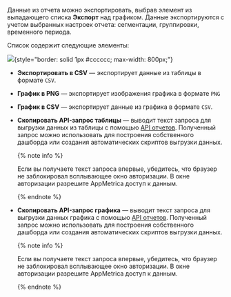 Данные из отчета можно экспортировать, выбрав элемент из выпадающего списка **Экспорт** над графиком. Данные экспортируются с учетом выбранных настроек отчета: сегментации, группировки, временного периода.

Список содержит следующие элементы:

![](https://yastatic.net/s3/doc-binary/src/dev/appmetrica/{{locale}}/images/mobile-reports/export-data.png){style="border: solid 1px #cccccc; max-width: 800px;"}

- **Экспортировать в CSV** — экспортирует данные из таблицы в формате `CSV`.
- **График в PNG** — экспортирует изображения графика в формате `PNG`
- **График в CSV** — экспортирует данные из графика в формате `CSV`.
- **Скопировать API-запрос таблицы** — выводит текст запроса для выгрузки данных из таблицы с помощью [API отчетов](../../mobile-api/logs/about.md). Полученный запрос можно использовать для построения собственного дашборда или создания автоматических скриптов выгрузки данных.

   {% note info %}

   Если вы получаете текст запроса впервые, убедитесь, что браузер не заблокировал всплывающее окно авторизации. В окне авторизации разрешите AppMetrica доступ к данным.

   {% endnote %}

- **Скопировать API-запрос графика** — выводит текст запроса для выгрузки данных графика с помощью [API отчетов](../../mobile-api/logs/about.md). Полученный запрос можно использовать для построения собственного дашборда или создания автоматических скриптов выгрузки данных.

   {% note info %}

   Если вы получаете текст запроса впервые, убедитесь, что браузер не заблокировал всплывающее окно авторизации. В окне авторизации разрешите AppMetrica доступ к данным.

   {% endnote %}
